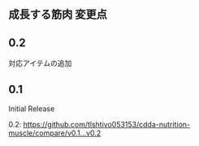 
**成長する筋肉** 変更点
-----------------------

0.2
---

対応アイテムの追加

0.1
---

Initial Release

0.2: https://github.com/tlshtivo053153/cdda-nutrition-muscle/compare/v0.1...v0.2

